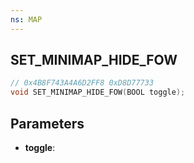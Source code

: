 ```yaml
---
ns: MAP
---
```

## SET_MINIMAP_HIDE_FOW

```c
// 0x4B8F743A4A6D2FF8 0xD8D77733
void SET_MINIMAP_HIDE_FOW(BOOL toggle);
```

## Parameters
* **toggle**:
